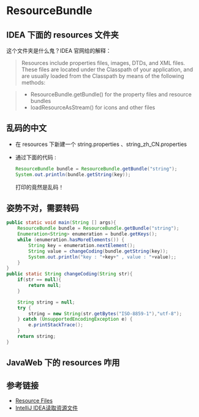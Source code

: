 # ResourceBundle

## IDEA 下面的 resources 文件夹

这个文件夹是什么鬼？IDEA 官网给的解释：

> Resources include properties files, images, DTDs, and XML files. These files are located under the Classpath of your application, and are usually loaded from the Classpath by means of the following methods:

> - ResourceBundle.getBundle() for the property files and resource bundles
> - loadResourceAsStream() for icons and other files

## 乱码的中文

- 在 resources 下新建一个 string.properties 、string_zh_CN.properties
- 通过下面的代码 :

  ```java
  ResourceBundle bundle = ResourceBundle.getBundle("string");
  System.out.println(bundle.getString(key));
  ```

  打印的竟然是乱码！

## 姿势不对，需要转码

```java
public static void main(String [] args){
    ResourceBundle bundle = ResourceBundle.getBundle("string");
    Enumeration<String> enumeration = bundle.getKeys();
    while (enumeration.hasMoreElements()) {
        String key = enumeration.nextElement();
        String value = changeCoding(bundle.getString(key));
        System.out.println("key : "+key+" , value : "+value);;
    }
}
public static String changeCoding(String str){
    if(str == null){
        return null;
    }

    String string = null;
    try {
        string = new String(str.getBytes("ISO-8859-1"),"utf-8");
    } catch (UnsupportedEncodingException e) {
        e.printStackTrace();
    }
    return string;
}
```

## JavaWeb 下的 resources 咋用

## 参考链接

- [Resource Files](https://www.jetbrains.com/help/idea/2016.3/resource-files.html)
- [IntelliJ IDEA读取资源文件](http://www.linuxidc.com/Linux/2015-02/113325.htm)
